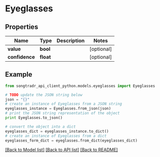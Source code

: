 # Eyeglasses


## Properties
Name | Type | Description | Notes
------------ | ------------- | ------------- | -------------
**value** | **bool** |  | [optional] 
**confidence** | **float** |  | [optional] 

## Example

```python
from songtradr_api_client_python.models.eyeglasses import Eyeglasses

# TODO update the JSON string below
json = "{}"
# create an instance of Eyeglasses from a JSON string
eyeglasses_instance = Eyeglasses.from_json(json)
# print the JSON string representation of the object
print Eyeglasses.to_json()

# convert the object into a dict
eyeglasses_dict = eyeglasses_instance.to_dict()
# create an instance of Eyeglasses from a dict
eyeglasses_form_dict = eyeglasses.from_dict(eyeglasses_dict)
```
[[Back to Model list]](../README.md#documentation-for-models) [[Back to API list]](../README.md#documentation-for-api-endpoints) [[Back to README]](../README.md)


